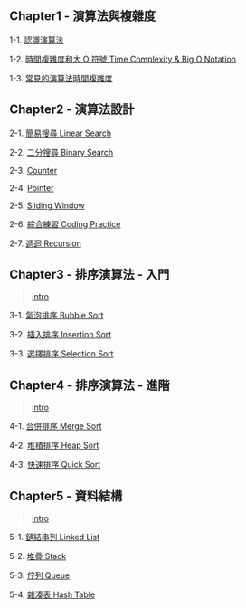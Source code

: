 ## **Chapter1 - 演算法與複雜度**

1-1. [認識演算法](https://github.com/dylan237/algorithms-data-structures-notes/blob/master/01_conception/01_what_is_algorithm.md)

1-2. [時間複雜度和大 O 符號 Time Complexity & Big O Notation](https://github.com/dylan237/algorithms-data-structures-notes/blob/master/01_conception/02_complexity-and-big-o-notation.md)

1-3. [常見的演算法時間複雜度](https://github.com/dylan237/algorithms-data-structures-notes/blob/master/01_conception/03_common-complexity-and-algorithms.md)

## **Chapter2 - 演算法設計**

2-1. [簡易搜尋 Linear Search](https://github.com/dylan237/algorithms-data-structures-notes/blob/master/02_algorithm-design/01_linear-search/README.md)

2-2. [二分搜尋 Binary Search](https://github.com/dylan237/algorithms-data-structures-notes/blob/master/02_algorithm-design/02_binary-search/README.md)

2-3. [Counter](https://github.com/dylan237/algorithms-data-structures-notes/blob/master/02_algorithm-design/03_counter/README.md)

2-4. [Pointer](https://github.com/dylan237/algorithms-data-structures-notes/blob/master/02_algorithm-design/04_pointer/README.md)

2-5. [Sliding Window](https://github.com/dylan237/algorithms-data-structures-notes/blob/master/02_algorithm-design/05_sliding-window/README.md)

2-6. [綜合練習 Coding Practice](https://github.com/dylan237/algorithms-data-structures-notes/blob/master/02_algorithm-design/06_practice/README.md)

2-7. [遞迴 Recursion](https://github.com/dylan237/algorithms-data-structures-notes/blob/master/02_algorithm-design/07_recursion/README.md)

## **Chapter3 - 排序演算法 - 入門**

> [intro](https://github.com/dylan237/algorithms-data-structures-notes/blob/master/03_sorting-algorithms-I/README.md)

3-1. [氣泡排序 Bubble Sort](https://github.com/dylan237/algorithms-data-structures-notes/blob/master/03_sorting-algorithms-I/01_bubble-sort/README.md)

3-2. [插入排序 Insertion Sort](https://github.com/dylan237/algorithms-data-structures-notes/blob/master/03_sorting-algorithms-I/02_insertion-sort/README.md)

3-3. [選擇排序 Selection Sort](https://github.com/dylan237/algorithms-data-structures-notes/blob/master/03_sorting-algorithms-I/03_selection-sort/README.md)

## **Chapter4 - 排序演算法 - 進階**

> [intro](https://github.com/dylan237/algorithms-data-structures-notes/blob/master/04_sorting-algorithms-II/README.md)

4-1. [合併排序 Merge Sort](https://github.com/dylan237/algorithms-data-structures-notes/blob/master/04_sorting-algorithms-II/01_merge-sort/README.md)

4-2. [堆積排序 Heap Sort](https://github.com/dylan237/algorithms-data-structures-notes/blob/master/04_sorting-algorithms-II/02_heap-sort/README.md)

4-3. [快速排序 Quick Sort](https://github.com/dylan237/algorithms-data-structures-notes/blob/master/04_sorting-algorithms-II/03_quick-sort/README.md)

## **Chapter5 - 資料結構**

> [intro](https://github.com/dylan237/algorithms-data-structures-notes/blob/master/05_data-structure/README.md)

5-1. [鏈結串列 Linked List](https://github.com/dylan237/algorithms-data-structures-notes/blob/master/05_data-structure/01_linked-list/README.md)

5-2. [堆疊 Stack](https://github.com/dylan237/algorithms-data-structures-notes/blob/master/05_data-structure/02_stack/README.md)

5-3. [佇列 Queue](https://github.com/dylan237/algorithms-data-structures-notes/blob/master/05_data-structure/03_queue/README.md)

5-4. [雜湊表 Hash Table](https://github.com/dylan237/algorithms-data-structures-notes/blob/master/05_data-structure/04_hash-table/README.md)

